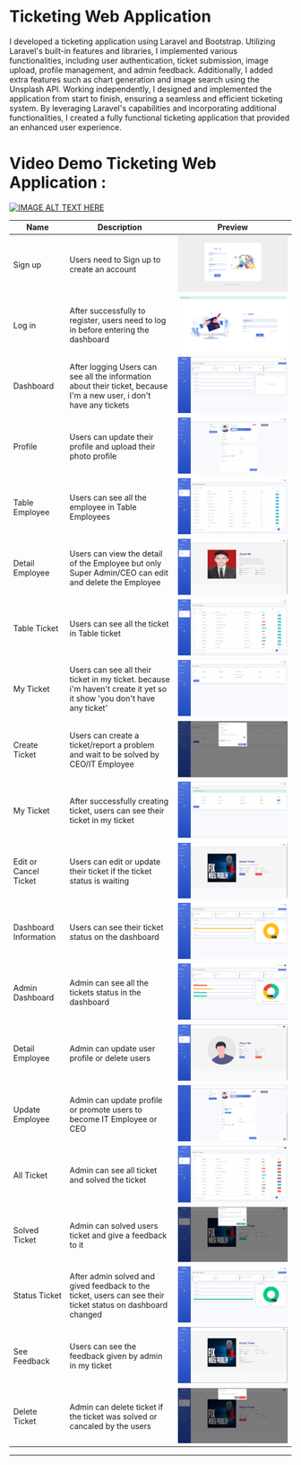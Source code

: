 # Ticketing Web Application

I developed a ticketing application using Laravel and Bootstrap. Utilizing Laravel's built-in features and libraries, I implemented various functionalities, including user authentication, ticket submission, image upload, profile management, and admin feedback. Additionally, I added extra features such as chart generation and image search using the Unsplash API. Working independently, I designed and implemented the application from start to finish, ensuring a seamless and efficient ticketing system. By leveraging Laravel's capabilities and incorporating additional functionalities, I created a fully functional ticketing application that provided an enhanced user experience.

# Video Demo Ticketing Web Application :

[![IMAGE ALT TEXT HERE](https://img.youtube.com/vi/NexhEJfP6mQ/0.jpg)](https://drive.google.com/file/d/10F2BOJLSttfLvppUDpBly4JWbE_nY4pA/view?usp=sharing) 



| Name  | Description | Preview |
| ------------- | ------------- |------------- |
| Sign up | Users need to Sign up to create an account | ![alt text](./doc/register.png) |
| Log in | After successfully to register, users need to log in before entering the dashboard | ![alt text](./doc/login.png) |
| Dashboard | After logging Users can see all the information about their ticket, because I'm a new user, i don't have any tickets | ![alt text](./doc/new-dashboard.png) |
| Profile | Users can update their profile and upload their photo profile | ![alt text](./doc/new-profile.png) |
| Table Employee | Users can see all the employee in Table Employees | ![alt text](./doc/new-employee.png) |
| Detail Employee | Users can view the detail of the Employee but only Super Admin/CEO can edit and delete the Employee | ![alt text](./doc/new-detail-employee.png) |
| Table Ticket | Users can see all the ticket in Table ticket | ![alt text](./doc/new-table-ticket.png) |
| My Ticket | Users can see all their ticket in my ticket. because i'm haven't create it yet so it show 'you don't have any ticket' | ![alt text](./doc/my-ticket.png) |
| Create Ticket | Users can create a ticket/report a problem and wait to be solved by CEO/IT Employee | ![alt text](./doc/report-prob.png) |
| My Ticket | After successfully creating ticket, users can see their ticket in my ticket | ![alt text](./doc/list-my-ticket.png) |
| Edit or Cancel Ticket | Users can edit or update their ticket if the ticket status is waiting | ![alt text](./doc/edit-ticket.png) |
| Dashboard Information | Users can see their ticket status on the dashboard | ![alt text](./doc/new-dashboard2.png) |
| Admin Dashboard | Admin can see all the tickets status in the dashboard | ![alt text](./doc/admin-dashboard.png) |
| Detail Employee | Admin can update user profile or delete users | ![alt text](./doc/admin-detail-semployee.png) |
| Update Employee | Admin can update profile or promote users to become IT Employee or CEO | ![alt text](./doc/promote-user.png) |
| All Ticket | Admin can see all ticket and solved the ticket | ![alt text](./doc/admin-ticket.png) |
| Solved Ticket | Admin can solved users ticket and give a feedback to it | ![alt text](./doc/solved-ticket.png) |
| Status Ticket | After admin solved and gived feedback to the ticket, users can see their ticket status on dashboard changed| ![alt text](./doc/new-dashboard3.png) |
| See Feedback | Users can see the feedback given by admin in my ticket | ![alt text](./doc/see-feedback.png) |
| Delete Ticket | Admin can delete ticket if the ticket was solved or cancaled by the users | ![alt text](./doc/delete-ticket.png) |

---


